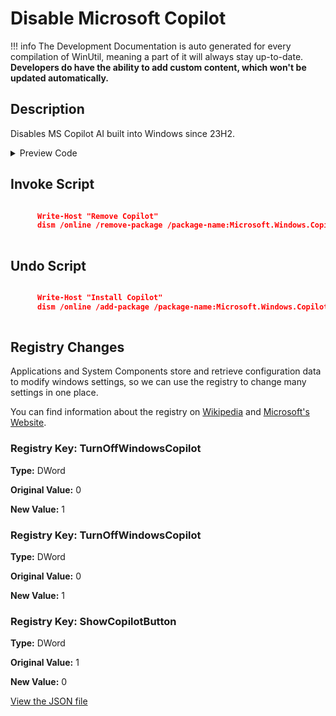 ﻿# Disable Microsoft Copilot


!!! info
     The Development Documentation is auto generated for every compilation of WinUtil, meaning a part of it will always stay up-to-date. **Developers do have the ability to add custom content, which won't be updated automatically.**


## Description

Disables MS Copilot AI built into Windows since 23H2.

<!-- BEGIN CUSTOM CONTENT -->

<!-- END CUSTOM CONTENT -->

<details>
<summary>Preview Code</summary>

```json
{
    "Content":  "Disable Microsoft Copilot",
    "Description":  "Disables MS Copilot AI built into Windows since 23H2.",
    "category":  "z__Advanced Tweaks - CAUTION",
    "panel":  "1",
    "Order":  "a025_",
    "registry":  [
                     {
                         "Path":  "HKLM:\\SOFTWARE\\Policies\\Microsoft\\Windows\\WindowsCopilot",
                         "Name":  "TurnOffWindowsCopilot",
                         "Type":  "DWord",
                         "Value":  "1",
                         "OriginalValue":  "0"
                     },
                     {
                         "Path":  "HKCU:\\Software\\Policies\\Microsoft\\Windows\\WindowsCopilot",
                         "Name":  "TurnOffWindowsCopilot",
                         "Type":  "DWord",
                         "Value":  "1",
                         "OriginalValue":  "0"
                     },
                     {
                         "Path":  "HKCU:\\Software\\Microsoft\\Windows\\CurrentVersion\\Explorer\\Advanced",
                         "Name":  "ShowCopilotButton",
                         "Type":  "DWord",
                         "Value":  "0",
                         "OriginalValue":  "1"
                     }
                 ],
    "InvokeScript":  [
                         "\r\n      Write-Host \"Remove Copilot\"\r\n      dism /online /remove-package /package-name:Microsoft.Windows.Copilot\r\n      "
                     ],
    "UndoScript":  [
                       "\r\n      Write-Host \"Install Copilot\"\r\n      dism /online /add-package /package-name:Microsoft.Windows.Copilot\r\n      "
                   ]
}
```
</details>

## Invoke Script

```json

      Write-Host "Remove Copilot"
      dism /online /remove-package /package-name:Microsoft.Windows.Copilot
      

```
## Undo Script

```json

      Write-Host "Install Copilot"
      dism /online /add-package /package-name:Microsoft.Windows.Copilot
      

```
## Registry Changes
Applications and System Components store and retrieve configuration data to modify windows settings, so we can use the registry to change many settings in one place.

You can find information about the registry on [Wikipedia](https://www.wikiwand.com/en/Windows_Registry) and [Microsoft's Website](https://learn.microsoft.com/en-us/windows/win32/sysinfo/registry).
### Registry Key: TurnOffWindowsCopilot
**Type:** DWord

**Original Value:** 0

**New Value:** 1

### Registry Key: TurnOffWindowsCopilot
**Type:** DWord

**Original Value:** 0

**New Value:** 1

### Registry Key: ShowCopilotButton
**Type:** DWord

**Original Value:** 1

**New Value:** 0


<!-- BEGIN SECOND CUSTOM CONTENT -->

<!-- END SECOND CUSTOM CONTENT -->

[View the JSON file](https://github.com/ChrisTitusTech/winutil/tree/main/config/tweaks.json)

